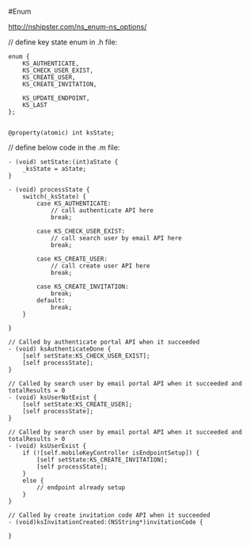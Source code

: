 #Enum

http://nshipster.com/ns_enum-ns_options/

// define key state enum in .h file:

	enum {
	    KS_AUTHENTICATE,
	    KS_CHECK_USER_EXIST,
	    KS_CREATE_USER,
	    KS_CREATE_INVITATION,
	    
	    KS_UPDATE_ENDPOINT,
	    KS_LAST
	};
	
	
	@property(atomic) int ksState;
	
// define below code in the .m file:

	- (void) setState:(int)aState {
	    _ksState = aState;
	}
	
	- (void) processState {
	    switch(_ksState) {
	        case KS_AUTHENTICATE:
	            // call authenticate API here
	            break;
	            
	        case KS_CHECK_USER_EXIST:
	            // call search user by email API here
	            break;
	            
	        case KS_CREATE_USER:
	            // call create user API here
	            break;
	            
	        case KS_CREATE_INVITATION:
	            break;
	        default:
	            break;
	    }
	    
	}
	
	// Called by authenticate portal API when it succeeded
	- (void) ksAuthenticateDone {
	    [self setState:KS_CHECK_USER_EXIST];
	    [self processState];
	}
	
	// Called by search user by email portal API when it succeeded and totalResults = 0
	- (void) ksUserNotExist {
	    [self setState:KS_CREATE_USER];
	    [self processState];
	}
	
	// Called by search user by email portal API when it succeeded and totalResults > 0
	- (void) ksUserExist {
	    if (![self.mobileKeyController isEndpointSetup]) {
	        [self setState:KS_CREATE_INVITATION];
	        [self processState];
	    }
	    else {
	        // endpoint already setup
	    }
	}
	
	// Called by create invitation code API when it succeeded
	- (void)ksInvitationCreated:(NSString*)invitationCode {
	    
	}
